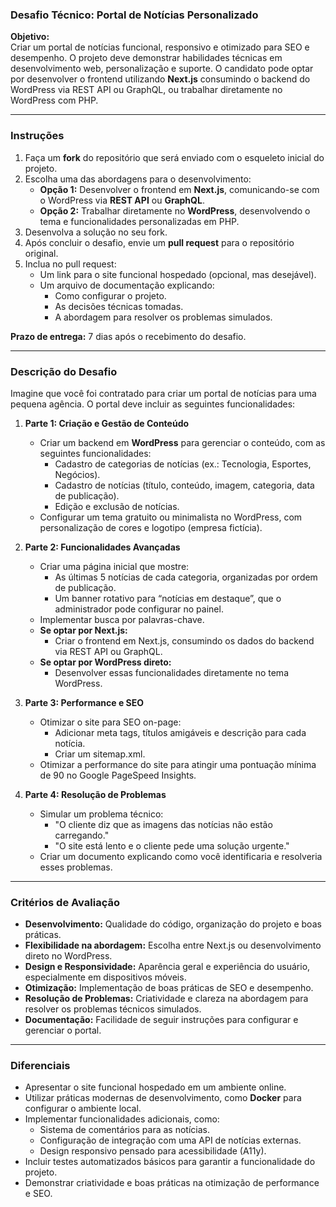 ### **Desafio Técnico: Portal de Notícias Personalizado**

**Objetivo:**  
Criar um portal de notícias funcional, responsivo e otimizado para SEO e desempenho. O projeto deve demonstrar habilidades técnicas em desenvolvimento web, personalização e suporte. O candidato pode optar por desenvolver o frontend utilizando **Next.js** consumindo o backend do WordPress via REST API ou GraphQL, ou trabalhar diretamente no WordPress com PHP.

---

### **Instruções**
1. Faça um **fork** do repositório que será enviado com o esqueleto inicial do projeto.
2. Escolha uma das abordagens para o desenvolvimento:
   - **Opção 1:** Desenvolver o frontend em **Next.js**, comunicando-se com o WordPress via **REST API** ou **GraphQL**.
   - **Opção 2:** Trabalhar diretamente no **WordPress**, desenvolvendo o tema e funcionalidades personalizadas em PHP.
3. Desenvolva a solução no seu fork.
4. Após concluir o desafio, envie um **pull request** para o repositório original.
5. Inclua no pull request:
   - Um link para o site funcional hospedado (opcional, mas desejável).
   - Um arquivo de documentação explicando:
     - Como configurar o projeto.
     - As decisões técnicas tomadas.
     - A abordagem para resolver os problemas simulados.

**Prazo de entrega:** 7 dias após o recebimento do desafio.

---

### **Descrição do Desafio**
Imagine que você foi contratado para criar um portal de notícias para uma pequena agência. O portal deve incluir as seguintes funcionalidades:

1. **Parte 1: Criação e Gestão de Conteúdo**
   - Criar um backend em **WordPress** para gerenciar o conteúdo, com as seguintes funcionalidades:
     - Cadastro de categorias de notícias (ex.: Tecnologia, Esportes, Negócios).
     - Cadastro de notícias (título, conteúdo, imagem, categoria, data de publicação).
     - Edição e exclusão de notícias.
   - Configurar um tema gratuito ou minimalista no WordPress, com personalização de cores e logotipo (empresa fictícia).

2. **Parte 2: Funcionalidades Avançadas**
   - Criar uma página inicial que mostre:
     - As últimas 5 notícias de cada categoria, organizadas por ordem de publicação.
     - Um banner rotativo para “notícias em destaque”, que o administrador pode configurar no painel.
   - Implementar busca por palavras-chave.
   - **Se optar por Next.js:**
     - Criar o frontend em Next.js, consumindo os dados do backend via REST API ou GraphQL.
   - **Se optar por WordPress direto:**
     - Desenvolver essas funcionalidades diretamente no tema WordPress.

3. **Parte 3: Performance e SEO**
   - Otimizar o site para SEO on-page:
     - Adicionar meta tags, títulos amigáveis e descrição para cada notícia.
     - Criar um sitemap.xml.
   - Otimizar a performance do site para atingir uma pontuação mínima de 90 no Google PageSpeed Insights.

4. **Parte 4: Resolução de Problemas**
   - Simular um problema técnico:
     - "O cliente diz que as imagens das notícias não estão carregando."
     - "O site está lento e o cliente pede uma solução urgente."
   - Criar um documento explicando como você identificaria e resolveria esses problemas.

---

### **Critérios de Avaliação**
- **Desenvolvimento:** Qualidade do código, organização do projeto e boas práticas.
- **Flexibilidade na abordagem:** Escolha entre Next.js ou desenvolvimento direto no WordPress.
- **Design e Responsividade:** Aparência geral e experiência do usuário, especialmente em dispositivos móveis.
- **Otimização:** Implementação de boas práticas de SEO e desempenho.
- **Resolução de Problemas:** Criatividade e clareza na abordagem para resolver os problemas técnicos simulados.
- **Documentação:** Facilidade de seguir instruções para configurar e gerenciar o portal.

---

### **Diferenciais**
- Apresentar o site funcional hospedado em um ambiente online.
- Utilizar práticas modernas de desenvolvimento, como **Docker** para configurar o ambiente local.
- Implementar funcionalidades adicionais, como:
  - Sistema de comentários para as notícias.
  - Configuração de integração com uma API de notícias externas.
  - Design responsivo pensado para acessibilidade (A11y).
- Incluir testes automatizados básicos para garantir a funcionalidade do projeto.
- Demonstrar criatividade e boas práticas na otimização de performance e SEO.
